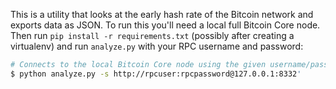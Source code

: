 This is a utility that looks at the early hash rate of the Bitcoin network and
exports data as JSON. To run this you'll need a local full Bitcoin Core node.
Then run `pip install -r requirements.txt` (possibly after creating a
virtualenv) and run `analyze.py` with your RPC username and password:

```bash
# Connects to the local Bitcoin Core node using the given username/password
$ python analyze.py -s http://rpcuser:rpcpassword@127.0.0.1:8332'
```
